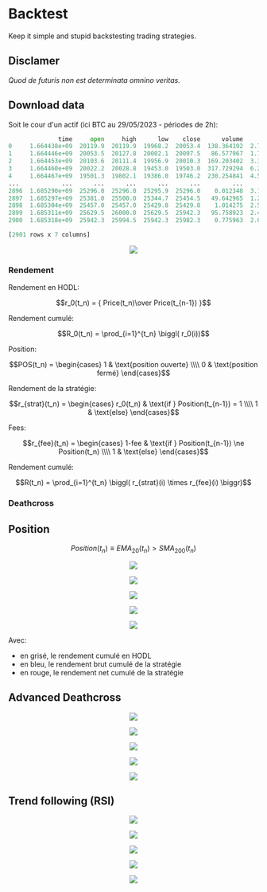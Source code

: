 # Backtest

Keep it simple and stupid backstesting trading strategies.

## Disclamer

_Quod de futuris non est determinata omnino veritas._

## Download data

Soit le cour d'un actif (ici BTC au 29/05/2023 - périodes de 2h):

```python
              time     open     high      low    close      volume         count
0     1.664438e+09  20119.9  20119.9  19968.2  20053.4  138.364192  2.771255e+06
1     1.664446e+09  20053.5  20127.8  20002.1  20097.5   86.577967  1.737841e+06
2     1.664453e+09  20103.6  20111.4  19956.9  20010.3  169.203402  3.390640e+06
3     1.664460e+09  20022.2  20028.8  19453.0  19503.0  317.729294  6.274010e+06
4     1.664467e+09  19501.3  19802.1  19386.0  19746.2  230.254841  4.505230e+06
...            ...      ...      ...      ...      ...         ...           ...
2896  1.685290e+09  25296.0  25296.0  25295.9  25296.0    0.012348  3.123668e+02
2897  1.685297e+09  25381.0  25500.0  25344.7  25454.5   49.642965  1.261837e+06
2898  1.685304e+09  25457.0  25457.0  25429.8  25429.8    1.014275  2.579427e+04
2899  1.685311e+09  25629.5  26000.0  25629.5  25942.3   95.758923  2.472821e+06
2900  1.685318e+09  25942.3  25994.5  25942.3  25982.3    0.775963  2.015425e+04

[2901 rows x 7 columns]
```

<p align="center"><img src="img/20230529-0349.png" /></p>

### Rendement

Rendement en HODL:

$$r_0(t_n) = { Price(t_n)\over Price(t_{n-1}) }$$

Rendement cumulé:

$$R_0(t_n) = \prod_{i=1}^{t_n} \biggl( r_0(i))$$

Position:

$$POS(t_n) = \begin{cases} 1 & \text{position ouverte} \\\\ 0 & \text{position fermé} \end{cases}$$

Rendement de la stratégie:

$$r_{strat}(t_n) = \begin{cases} r_0(t_n) & \text{if } Position(t_{n-1}) = 1 \\\\ 1 & \text{else} \end{cases}$$

Fees:

$$r_{fee}(t_n) = \begin{cases} 1-fee & \text{if } Position(t_{n-1}) \ne Position(t_n) \\\\ 1 & \text{else} \end{cases}$$

Rendement cumulé:

$$R(t_n) = \prod_{i=1}^{t_n} \biggl( r_{strat}(i) \times r_{fee}(i) \biggr)$$

### Deathcross

## Position

$$ Position(t_n) \equiv EMA_{20}(t_n) > SMA_{200}(t_n) $$

<p align="center"><img src="img/20230529-0350.png" /></p>

<p align="center"><img src="img/20230529-0351.png" /></p>

<p align="center"><img src="img/20230529-0352.png" /></p>



<p align="center"><img src="img/20230529-0353.png" /></p>


<p align="center"><img src="img/20230529-0354.png" /></p>

Avec:

  - en grisé, le rendement cumulé en HODL
  - en bleu, le rendement brut cumulé de la stratégie
  - en rouge, le rendement net cumulé de la stratégie

## Advanced Deathcross

<p align="center"><img src="img/20230529-0438.png" /></p>
<p align="center"><img src="img/20230529-0439.png" /></p>
<p align="center"><img src="img/20230529-0440.png" /></p>
<p align="center"><img src="img/20230529-0441.png" /></p>
<p align="center"><img src="img/20230529-0442.png" /></p>

## Trend following (RSI)

<p align="center"><img src="img/Trend_following_RSI/bokeh_plot(1).png" /></p>
<p align="center"><img src="img/Trend_following_RSI/bokeh_plot(2).png" /></p>
<p align="center"><img src="img/Trend_following_RSI/bokeh_plot(3).png" /></p>
<p align="center"><img src="img/Trend_following_RSI/bokeh_plot(4).png" /></p>
<p align="center"><img src="img/Trend_following_RSI/bokeh_plot(6).png" /></p>



